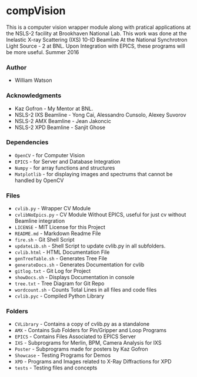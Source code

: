 # compVision #
This is a computer vision wrapper module along with pratical applications at the NSLS-2 facility at Brookhaven National Lab.
This work was done at the Inelastic X-ray Scattering (IXS) 10-ID Beamline At the National Synchrotron Light Source - 2 at BNL. Upon Integration with EPICS, these programs will be more useful.
Summer 2016

### Author ###
* William Watson

### Acknowledgments ###
* Kaz Gofron - My Mentor at BNL. 
* NSLS-2 IXS Beamline - Yong Cai, Alessandro Cunsolo, Alexey Suvorov
* NSLS-2 AMX Beamline - Jean Jakoncic
* NSLS-2 XPD Beamline - Sanjit Ghose

### Dependencies ###
* `OpenCV` - for Computer Vision
* `EPICS` - for Server and Database Integration
* `Numpy` - for array functions and structures
* `Matplotlib` - for displaying images and spectrums that cannot be handled by OpenCV

### Files ###
* `cvlib.py` - Wrapper CV Module
* `cvlibNoEpics.py` - CV Module Without EPICS, useful for just cv without Beamline integration
* `LICENSE` - MIT License for this Project
* `README.md` - Markdown Readme File
* `fire.sh` - Git Shell Script
* `updateLib.sh` - Shell Script to update cvlib.py in all subfolders.
* `cvlib.html` - HTML Documentation File
* `genTreeTable.sh` - Generates Tree File
* `generateDocs.sh` - Generates Documentation for cvlib
* `gitlog.txt` - Git Log for Project
* `showDocs.sh` - Displays Documentation in console
* `tree.txt` - Tree Diagram for Git Repo
* `wordcount.sh` - Counts Total Lines in all files and code files
* `cvlib.pyc` - Compiled Python Library

### Folders ###
* `CVLibrary` - Contains a copy of cvlib.py as a standalone
* `AMX` - Contains Sub Folders for Pin/Gripper and Loop Programs
* `EPICS` - Contains Files Associated to EPICS Server
* `IXS` - Subprograms for Merlin, BPM, Camera Analysis for IXS
* `Poster` - Subprograms made for posters by Kaz Gofron
* `Showcase` - Testing Programs for Demos
* `XPD` - Programs and Images related to X-Ray Diffractions for XPD
* `tests` - Testing files and concepts
